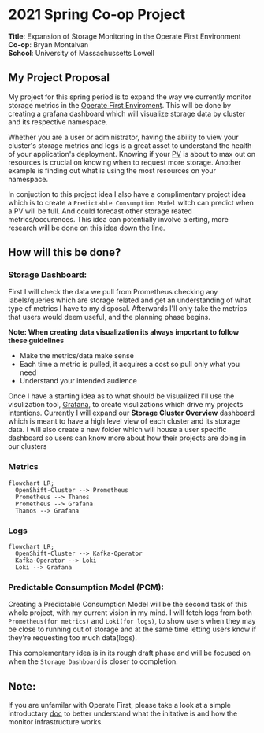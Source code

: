 # 2021 Spring Co-op Project
**Title**: Expansion of Storage Monitoring in the Operate First Environment \
**Co-op**: Bryan Montalvan \
**School**: University of Massachussetts Lowell 

## My Project Proposal
My project for this spring period is to expand the way we currently monitor storage metrics in the [Operate First Enviroment](https://www.operate-first.cloud/). This will be done by creating a grafana dashboard which will visualize storage data by cluster and its respective namespace.

Whether you are a user or administrator, having the ability to view your cluster's storage metrics and logs is a great asset to understand
the health of your application's deployment. Knowing if your [PV](https://kubernetes.io/docs/concepts/storage/persistent-volumes/) is about to max out on resources is crucial on knowing when to request more storage. Another example is finding out what is using the most resources on your namespace. 

In conjuction to this project idea I also have a complimentary project idea which is to create a `Predictable Consumption Model` witch can predict when a PV will be full. And could forecast other storage reated metrics/occurences. This idea can potentially involve alerting, more research will be done on this idea down the line.

## How will this be done?
### Storage Dashboard:
First I will check the data we pull from Prometheus checking any labels/queries which are storage related and get an understanding of what type of metrics
I have to my disposal. Afterwards I'll only take the metrics that users would deem useful, and the planning phase begins.

**Note: When creating data visualization its always important to follow these guidelines**
- Make the metrics/data make sense
- Each time a metric is pulled, it acquires a cost so pull only what you need
- Understand your intended audience

Once I have a starting idea as to what should be visualized I'll use the visulization tool, [Grafana](https://grafana.com/grafana/dashboards/), to create visulizations which drive my projects intentions. Currently I will expand our **Storage Cluster Overview** dashboard which is meant to have a high level view of each cluster and its storage data. I will also create a new folder which will house a user specific dashboard so users can know more about how their projects are doing in our clusters

### Metrics
```mermaid
flowchart LR;
  OpenShift-Cluster --> Prometheus
  Prometheus --> Thanos
  Prometheus --> Grafana
  Thanos --> Grafana
```
### Logs
```mermaid
flowchart LR;
  OpenShift-Cluster --> Kafka-Operator
  Kafka-Operator --> Loki
  Loki --> Grafana
```


### Predictable Consumption Model (PCM):
Creating a Predictable Consumption Model will be the second task of this whole project, with my current vision in my mind.
I will fetch logs from both `Prometheus(for metrics)` and `Loki(for logs)`, to show users when they may be close to running out of storage
and at the same time letting users know if they're requesting too much data(logs).

This complementary idea is in its rough draft phase and will be focused on when the `Storage Dashboard` is closer to completion.

## Note:
If you are unfamilar with Operate First, please take a look at a simple introductary [doc](about-opf.md) to better understand what the initative is and how
the monitor infrastructure works.
